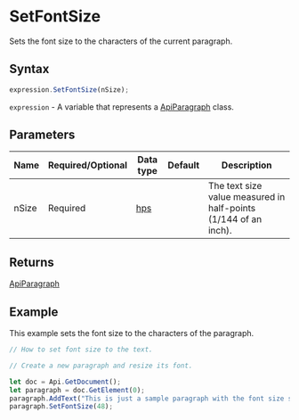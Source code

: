 # SetFontSize

Sets the font size to the characters of the current paragraph.

## Syntax

```javascript
expression.SetFontSize(nSize);
```

`expression` - A variable that represents a [ApiParagraph](../ApiParagraph.md) class.

## Parameters

| **Name** | **Required/Optional** | **Data type** | **Default** | **Description** |
| ------------- | ------------- | ------------- | ------------- | ------------- |
| nSize | Required | [hps](../../Enumeration/hps.md) |  | The text size value measured in half-points (1/144 of an inch). |

## Returns

[ApiParagraph](../../ApiParagraph/ApiParagraph.md)

## Example

This example sets the font size to the characters of the paragraph.

```javascript editor-docx
// How to set font size to the text.

// Create a new paragraph and resize its font.

let doc = Api.GetDocument();
let paragraph = doc.GetElement(0);
paragraph.AddText("This is just a sample paragraph with the font size set to 24 points.");
paragraph.SetFontSize(48);
```
